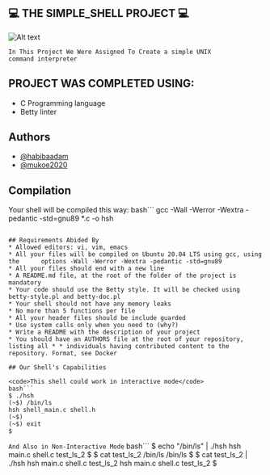 ##  💻 THE SIMPLE_SHELL PROJECT 💻

![Alt text](https://s3.amazonaws.com/intranet-projects-files/holbertonschool-low_level_programming/235/shell.jpeg)

<code>In This Project We Were Assigned To Create a simple UNIX command interpreter</code>

## PROJECT WAS COMPLETED USING:
* C Programming language
* Betty linter

## Authors

- [@habibaadam](https://www.github.com/habibaadam)
- [@mukoe2020](https://www.github.com/mukoe2020)

## Compilation
Your shell will be compiled this way:
bash```
gcc -Wall -Werror -Wextra -pedantic -std=gnu89 *.c -o hsh
```

## Requirements Abided By
* Allowed editors: vi, vim, emacs
* All your files will be compiled on Ubuntu 20.04 LTS using gcc, using the      options -Wall -Werror -Wextra -pedantic -std=gnu89
* All your files should end with a new line
* A README.md file, at the root of the folder of the project is mandatory
* Your code should use the Betty style. It will be checked using betty-style.pl and betty-doc.pl
* Your shell should not have any memory leaks
* No more than 5 functions per file
* All your header files should be include guarded
* Use system calls only when you need to (why?)
* Write a README with the description of your project
* You should have an AUTHORS file at the root of your repository, listing all * * individuals having contributed content to the repository. Format, see Docker

## Our Shell's Capabilities

<code>This shell could work in interactive mode</code>
bash``` 
$ ./hsh
(~$) /bin/ls
hsh shell_main.c shell.h
(~$)
(~$) exit
$ 
```
<code>And Also in Non-Interactive Mode</code>
bash```
$ echo "/bin/ls" | ./hsh
hsh main.c shell.c test_ls_2
$
$ cat test_ls_2
/bin/ls
/bin/ls
$
$ cat test_ls_2 | ./hsh
hsh main.c shell.c test_ls_2
hsh main.c shell.c test_ls_2
$
```

